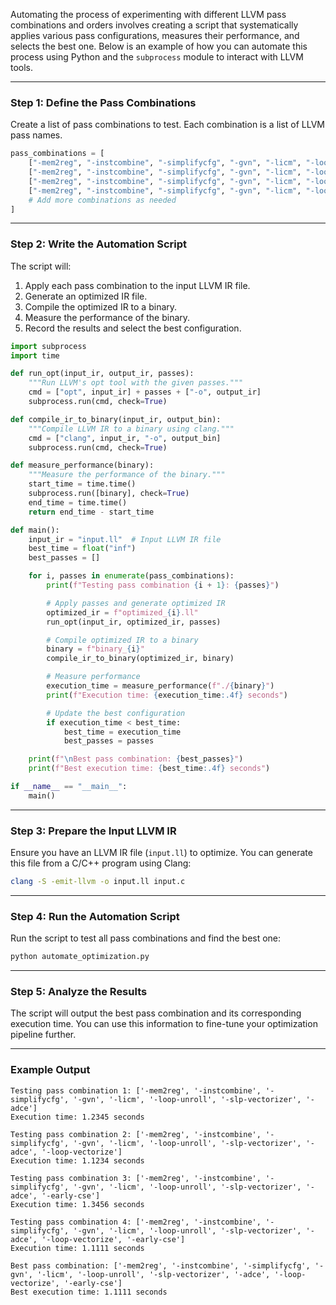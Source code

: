 Automating the process of experimenting with different LLVM pass combinations and orders involves creating a script that systematically applies various pass configurations, measures their performance, and selects the best one. Below is an example of how you can automate this process using Python and the `subprocess` module to interact with LLVM tools.

---

### Step 1: Define the Pass Combinations
Create a list of pass combinations to test. Each combination is a list of LLVM pass names.

```python
pass_combinations = [
    ["-mem2reg", "-instcombine", "-simplifycfg", "-gvn", "-licm", "-loop-unroll", "-slp-vectorizer", "-adce"],
    ["-mem2reg", "-instcombine", "-simplifycfg", "-gvn", "-licm", "-loop-unroll", "-slp-vectorizer", "-adce", "-loop-vectorize"],
    ["-mem2reg", "-instcombine", "-simplifycfg", "-gvn", "-licm", "-loop-unroll", "-slp-vectorizer", "-adce", "-early-cse"],
    ["-mem2reg", "-instcombine", "-simplifycfg", "-gvn", "-licm", "-loop-unroll", "-slp-vectorizer", "-adce", "-loop-vectorize", "-early-cse"],
    # Add more combinations as needed
]
```

---

### Step 2: Write the Automation Script
The script will:
1. Apply each pass combination to the input LLVM IR file.
2. Generate an optimized IR file.
3. Compile the optimized IR to a binary.
4. Measure the performance of the binary.
5. Record the results and select the best configuration.

```python
import subprocess
import time

def run_opt(input_ir, output_ir, passes):
    """Run LLVM's opt tool with the given passes."""
    cmd = ["opt", input_ir] + passes + ["-o", output_ir]
    subprocess.run(cmd, check=True)

def compile_ir_to_binary(input_ir, output_bin):
    """Compile LLVM IR to a binary using clang."""
    cmd = ["clang", input_ir, "-o", output_bin]
    subprocess.run(cmd, check=True)

def measure_performance(binary):
    """Measure the performance of the binary."""
    start_time = time.time()
    subprocess.run([binary], check=True)
    end_time = time.time()
    return end_time - start_time

def main():
    input_ir = "input.ll"  # Input LLVM IR file
    best_time = float("inf")
    best_passes = []

    for i, passes in enumerate(pass_combinations):
        print(f"Testing pass combination {i + 1}: {passes}")

        # Apply passes and generate optimized IR
        optimized_ir = f"optimized_{i}.ll"
        run_opt(input_ir, optimized_ir, passes)

        # Compile optimized IR to a binary
        binary = f"binary_{i}"
        compile_ir_to_binary(optimized_ir, binary)

        # Measure performance
        execution_time = measure_performance(f"./{binary}")
        print(f"Execution time: {execution_time:.4f} seconds")

        # Update the best configuration
        if execution_time < best_time:
            best_time = execution_time
            best_passes = passes

    print(f"\nBest pass combination: {best_passes}")
    print(f"Best execution time: {best_time:.4f} seconds")

if __name__ == "__main__":
    main()
```

---

### Step 3: Prepare the Input LLVM IR
Ensure you have an LLVM IR file (`input.ll`) to optimize. You can generate this file from a C/C++ program using Clang:

```bash
clang -S -emit-llvm -o input.ll input.c
```

---

### Step 4: Run the Automation Script
Run the script to test all pass combinations and find the best one:

```bash
python automate_optimization.py
```

---

### Step 5: Analyze the Results
The script will output the best pass combination and its corresponding execution time. You can use this information to fine-tune your optimization pipeline further.

---

### Example Output
```
Testing pass combination 1: ['-mem2reg', '-instcombine', '-simplifycfg', '-gvn', '-licm', '-loop-unroll', '-slp-vectorizer', '-adce']
Execution time: 1.2345 seconds

Testing pass combination 2: ['-mem2reg', '-instcombine', '-simplifycfg', '-gvn', '-licm', '-loop-unroll', '-slp-vectorizer', '-adce', '-loop-vectorize']
Execution time: 1.1234 seconds

Testing pass combination 3: ['-mem2reg', '-instcombine', '-simplifycfg', '-gvn', '-licm', '-loop-unroll', '-slp-vectorizer', '-adce', '-early-cse']
Execution time: 1.3456 seconds

Testing pass combination 4: ['-mem2reg', '-instcombine', '-simplifycfg', '-gvn', '-licm', '-loop-unroll', '-slp-vectorizer', '-adce', '-loop-vectorize', '-early-cse']
Execution time: 1.1111 seconds

Best pass combination: ['-mem2reg', '-instcombine', '-simplifycfg', '-gvn', '-licm', '-loop-unroll', '-slp-vectorizer', '-adce', '-loop-vectorize', '-early-cse']
Best execution time: 1.1111 seconds
```
